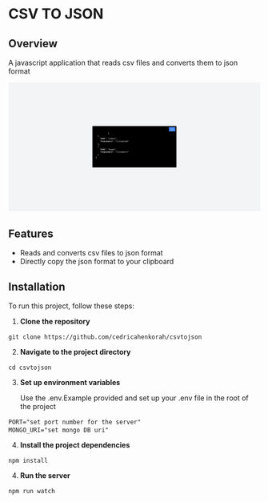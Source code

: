 # CSV TO JSON

## Overview

A javascript application that reads csv files and converts them to json format

![screenshot of the json](/server/csvtojsonimg.jpeg)

## Features

- Reads and converts csv files to json format
- Directly copy the json format to your clipboard

## Installation

To run this project, follow these steps:

1. **Clone the repository**

```shell
git clone https://github.com/cedricahenkorah/csvtojson
```

2. **Navigate to the project directory**

```shell
cd csvtojson
```

3. **Set up environment variables**

   Use the .env.Example provided and set up your .env file in the root of the project

```shell
PORT="set port number for the server"
MONGO_URI="set mongo DB uri"
```

4. **Install the project dependencies**

```shell
npm install
```

4. **Run the server**

```shell
npm run watch
```
